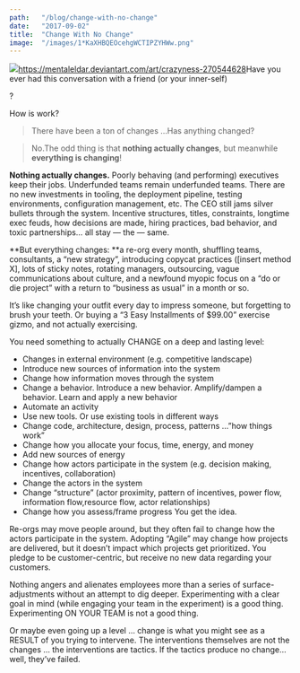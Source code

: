 ```yaml
---
path:	"/blog/change-with-no-change"
date:	"2017-09-02"
title:	"Change With No Change"
image:	"/images/1*KaXHBQEOcehgWCTIPZYHWw.png"
---
```


![](/images/1*KaXHBQEOcehgWCTIPZYHWw.png)<https://mentaleldar.deviantart.com/art/crazyness-270544628>Have you ever had this conversation with a friend (or your inner-self)

?

How is work?


> There have been a ton of changes …Has anything changed?


> No.The odd thing is that **nothing actually changes**, but meanwhile **everything is changing**!

**Nothing actually changes.** Poorly behaving (and performing) executives keep their jobs. Underfunded teams remain underfunded teams. There are no new investments in tooling, the deployment pipeline, testing environments, configuration management, etc. The CEO still jams silver bullets through the system. Incentive structures, titles, constraints, longtime exec feuds, how decisions are made, hiring practices, bad behavior, and toxic partnerships… all stay — the — same.

**But everything changes: **a re-org every month, shuffling teams, consultants, a “new strategy”, introducing copycat practices ([insert method X], lots of sticky notes, rotating managers, outsourcing, vague communications about culture, and a newfound myopic focus on a “do or die project” with a return to “business as usual” in a month or so.

It’s like changing your outfit every day to impress someone, but forgetting to brush your teeth. Or buying a “3 Easy Installments of $99.00” exercise gizmo, and not actually exercising.

You need something to actually CHANGE on a deep and lasting level:

* Changes in external environment (e.g. competitive landscape)
* Introduce new sources of information into the system
* Change how information moves through the system
* Change a behavior. Introduce a new behavior. Amplify/dampen a behavior. Learn and apply a new behavior
* Automate an activity
* Use new tools. Or use existing tools in different ways
* Change code, architecture, design, process, patterns …”how things work”
* Change how you allocate your focus, time, energy, and money
* Add new sources of energy
* Change how actors participate in the system (e.g. decision making, incentives, collaboration)
* Change the actors in the system
* Change “structure” (actor proximity, pattern of incentives, power flow, information flow,resource flow, actor relationships)
* Change how you assess/frame progress
You get the idea.

Re-orgs may move people around, but they often fail to change how the actors participate in the system. Adopting “Agile” may change how projects are delivered, but it doesn’t impact which projects get prioritized. You pledge to be customer-centric, but receive no new data regarding your customers.

Nothing angers and alienates employees more than a series of surface-adjustments without an attempt to dig deeper. Experimenting with a clear goal in mind (while engaging your team in the experiment) is a good thing. Experimenting ON YOUR TEAM is not a good thing.

Or maybe even going up a level … change is what you might see as a RESULT of you trying to intervene. The interventions themselves are not the changes … the interventions are tactics. If the tactics produce no change…well, they’ve failed.

